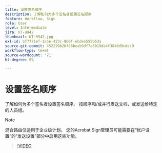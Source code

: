 ```yaml
---
title: 设置签名顺序
description: 了解如何为多个签名者设置签名顺序
feature: Workflow, Sign
role: User
level: Intermediate
jira: KT-9942
thumbnail: KT-9942.jpg
exl-id: bf7771ef-1abe-423c-8b0f-ebdee555b53a
source-git-commit: 452299b2b786beab9df7a5019da4f3840d9cdec9
workflow-type: tm+mt
source-wordcount: '71'
ht-degree: 0%

---
```


# 设置签名顺序

了解如何为多个签名者设置签名顺序。 按顺序和/或并行发送文档，或发送给特定的人员组。

>[!NOTE]
>
>混合路由仅适用于企业级计划。 您的Acrobat Sign管理员可能需要在“帐户设置”的“发送设置”部分中启用这些功能。

>[!VIDEO](https://video.tv.adobe.com/v/342249?quality=12&learn=on&hidetitle=true)
